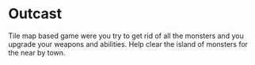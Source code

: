 # Outcast
Tile map based game were you try to get rid of all the monsters and you upgrade your weapons and abilities. Help clear the island of monsters for the near by town.
